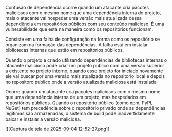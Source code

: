 Confusão de dependência ocorre quando um atacante cria pacotes maliciosos com o mesmo nome que uma dependência interna do projeto, mais o atacante vai hospedar uma versão mais atualizada dessa dependência em repositórios públicos com seu conteúdo malicioso.
É uma vulnerabilidade que está na maneira como os repositórios funcionam.

Consiste em uma falha de configuração na forma como os repositório se organizam na formação das dependências. A falha está em instalar bibliotecas internas que estão em repositórios públicos.

Quando o projeto é criado utilizando dependências de bibliotecas internas o atacante malicioso pode criar um projeto publico com uma versão superior a existente no projeto interno, quando esse projeto for iniciado novamente ele vai buscar por uma versão mais atualizada no repositorio local e depois no repositoro publico onde a versão atualizada maliciosa está instalada

Ocorre quando um atacante cria pacotes maliciosos com o mesmo nome que uma dependência interna de um projeto, mas hospedados em repositórios públicos. Quando o repositório público (como npm, PyPI, NuGet) tem precedência sobre o repositório privado onde as dependências legítimas são armazenadas, o sistema de build pode inadvertidamente baixar e instalar a versão maliciosa.

![[Captura de tela de 2025-09-04 12-52-27.png]]